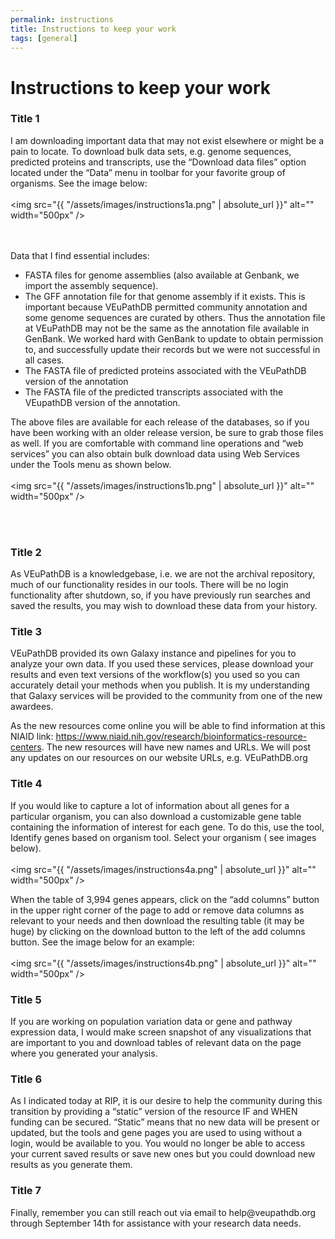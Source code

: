 ```yaml
---
permalink: instructions
title: Instructions to keep your work
tags: [general]
---
```


<h1>Instructions to keep your work</h1>

<div class="static-content">

<a name="a"></a>

<h3>Title 1</h3>

I am downloading important data that may not exist elsewhere or might be a pain to locate.  To download bulk data sets, e.g. genome sequences, predicted proteins and transcripts, use the “Download data files” option located under the “Data” menu in toolbar for your favorite group of organisms. See the image below: 
<br><br><img  src="{{ "/assets/images/instructions1a.png" | absolute_url }}" alt="" width="500px" />



<br><br>
Data that I find essential includes:
<ul>
<li>FASTA files for genome assemblies (also available at Genbank, we import the assembly sequence).
</li><li>The GFF annotation file for that genome assembly if it exists.  This is important because VEuPathDB permitted community annotation and some genome sequences are curated by others. Thus the annotation file at VEuPathDB may not be the same as the annotation file available in GenBank.  We worked hard with GenBank to update to obtain permission to, and successfully update their records but we were not successful in all cases.
</li><li>The FASTA file of predicted proteins associated with the VEuPathDB version of the annotation
</li><li>The FASTA file of the predicted transcripts associated with the VEupathDB version of the annotation.
</li></ul>

The above files are available for each release of the databases, so if you have been working with an older release version, be sure to grab those files as well.  If you are comfortable with command line operations and “web services” you can also obtain bulk download data using Web Services under the Tools menu as shown below.
<br><br><img  src="{{ "/assets/images/instructions1b.png" | absolute_url }}" alt="" width="500px" />

<br><br>

<h3>Title 2</h3>

As VEuPathDB is a knowledgebase, i.e. we are not the archival repository, much of our functionality resides in our tools.   There will be no login functionality after shutdown, so, if you have previously run searches and saved the results, you may wish to download these data from your history.

<h3>Title 3</h3>

VEuPathDB provided its own Galaxy instance and pipelines for you to analyze your own data. If you used these services, please download your results and even text versions of the workflow(s) you used so you can accurately detail your methods when you publish.  It is my understanding that Galaxy services will be provided to the community from one of the new awardees.


As the new resources come online you will be able to find information at this NIAID link:  https://www.niaid.nih.gov/research/bioinformatics-resource-centers.  The new resources will have new names and URLs.  We will post any updates on our resources on our website URLs, e.g. VEuPathDB.org


<h3>Title 4</h3>


If you would like to capture a lot of information about all genes for a particular organism, you can also download a customizable gene table containing the information of interest for each gene.  To do this, use the tool, Identify genes based on organism tool. Select your organism ( see images below).
<br><br><img  src="{{ "/assets/images/instructions4a.png" | absolute_url }}" alt="" width="500px" />

When the table of 3,994 genes appears, click on the “add columns” button in the upper right corner of the page to add or remove data columns as relevant to your needs and then download the resulting table (it may be huge) by clicking on the download button to the left of the add columns button.  See the image below for an example:
<br><br><img  src="{{ "/assets/images/instructions4b.png" | absolute_url }}" alt="" width="500px" />

<h3>Title 5</h3>
If you are working on population variation data or gene and pathway expression data, I would make screen snapshot of any visualizations that are important to you and download tables of relevant data on the page where you generated your analysis.
 

<h3>Title 6</h3>
As I indicated today at RIP, it is our desire to help the community during this transition by providing  a “static” version of the resource IF and WHEN funding can be secured.  “Static” means that no new data will be present or updated, but the tools and gene pages you are used to using without a login, would be available to you. You would no longer be able to access your current saved results or save new ones but you could download new results as you generate them.
 
<h3>Title 7</h3>
Finally, remember you can still reach out via email to help@veupathdb.org through September 14th for assistance with your research data needs.




</div>
